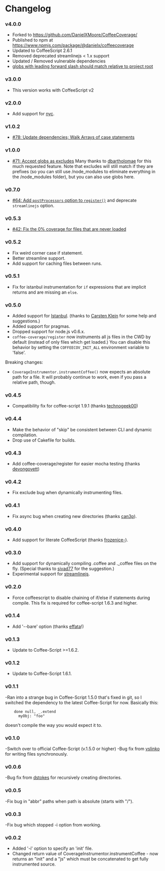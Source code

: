 # Changelog

### v4.0.0
  - Forked to https://github.com/DanielXMoore/CoffeeCoverage/
  - Published to npm at https://www.npmjs.com/package/@danielx/coffeecoverage
  - Updated to CoffeeScript 2.6.1
  - Removed deprecated streamlinejs < 1.x support
  - Updated / Removed vulnerable dependencies
  - [globs with leading forward slash should match relative to project root](https://github.com/benbria/coffee-coverage/pull/77)

### v3.0.0
  - This version works with CoffeeScript v2

### v2.0.0
  - Add support for [nyc](https://github.com/istanbuljs/nyc).

### v1.0.2
  - [#78: Update dependencies; Walk Arrays of case statements](https://github.com/benbria/coffee-coverage/pull/78)

### v1.0.0
  - [#71: Accept globs as excludes](https://github.com/benbria/coffee-coverage/pull/71) Many thanks to
    [dbartholomae](https://github.com/dbartholomae) for this much requested feature.  Note that excludes will still
    match if they are prefixes (so you can still use /node_modules to eliminate everything in the /node_modules
    folder), but you can also use globs here.

### v0.7.0
  - [#64: Add `postProcessors` option to `register()`](https://github.com/benbria/coffee-coverage/pull/64) and deprecate `streamlinejs` option.

### v0.5.3
  - [#42: Fix the 0% coverage for files that are never loaded](https://github.com/benbria/coffee-coverage/pull/42)

### v0.5.2
  - Fix weird corner case if statement.
  - Better streamline support.
  - Add support for caching files between runs.

### v0.5.1
  - Fix for istanbul instrumentation for `if` expressions that are implicit returns and are missing
    an `else`.

### v0.5.0
  - Added support for [Istanbul](./docs/HOWTO-istanbul.md). (thanks to
    [Carsten Klein](https://github.com/silkentrance) for some help and suggestions.)
  - Added support for pragmas.
  - Dropped support for node.js v0.6.x.
  - `coffee-coverage/register` now instruments all js files in the CWD by default (instead of only
    files which get loaded.)  You can disable this behavior by setting the `COFFEECOV_INIT_ALL`
    environment variable to 'false'.

Breaking changes:
  - `CoverageInstrumentor.instrumentCoffee()` now expects an absolute path for a file.  It will
    probably continue to work, even if you pass a relative path, though.

### v0.4.5
  - Compatibility fix for coffee-script 1.9.1 (thanks [technogeek00](https://github.com/technogeek00))

### v0.4.4

  - Make the behavior of "skip" be consistent between CLI and dynamic compilation.
  - Drop use of Cakefile for builds.

### v0.4.3

  - Add coffee-coverage/register for easier mocha testing (thanks [devongovett](https://github.com/devongovett))

### v0.4.2

  - Fix exclude bug when dynamically instrumenting files.

### v0.4.1

  - Fix async bug when creating new directories (thanks [can3p](https://github.com/can3p)).

### v0.4.0

  - Add support for literate CoffeeScript (thanks [frozenice-](https://github.com/frozenice-)).

### v0.3.0

  - Add support for dynamically compiling .coffee and ._coffee files on the fly.  (Special thanks
    to [sivad77](https://github.com/sivad77) for the suggestion.)
  - Experimental support for [streamlinejs](https://github.com/Sage/streamlinejs).

### v0.2.0

  - Force coffeescript to disable chaining of if/else if statements during compile.  This
    fix is required for coffee-script 1.6.3 and higher.

### v0.1.4

  - Add '--bare' option (thanks [effata](https://github.com/effata)!)

### v0.1.3

  - Update to Coffee-Script >=1.6.2.

### v0.1.2

  - Update to Coffee-Script 1.6.1.

### v0.1.1

  -Ran into a strange bug in Coffee-Script 1.5.0 that's fixed in git, so I switched the dependency
   to the latest Coffee-Script for now.  Basically this:

        done null, _.extend
          myObj: "foo"

   doesn't compile the way you would expect it to.

### v0.1.0

  -Switch over to official Coffee-Script (v.1.5.0 or higher)
  -Bug fix from [vslinko](https://github.com/vslinko) for writing files synchronously.

### v0.0.6

  -Bug fix from [dstokes](https://github.com/dstokes) for recursively creating directories.

### v0.0.5

  -Fix bug in "abbr" paths when path is absolute (starts with "/").

### v0.0.3

  -Fix bug which stopped -i option from working.

### v0.0.2

 - Added '-i' option to specify an 'init' file.
 - Changed return value of CoverageInstrumentor.instrumentCoffee - now returns an
   "init" and a "js" which must be concatenated to get fully instrumented source.
